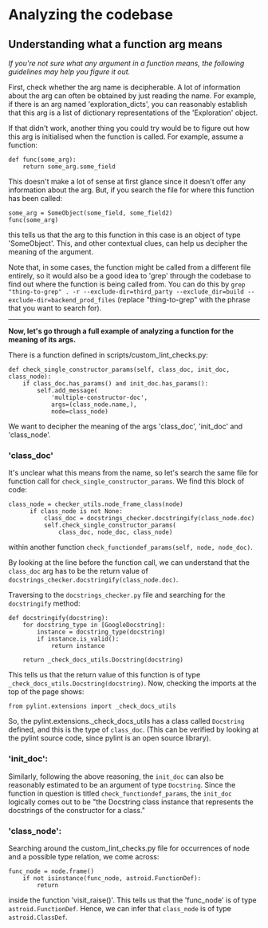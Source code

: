 # Analyzing the codebase

## Understanding what a function arg means

_If you're not sure what any argument in a function means, the following guidelines may help you figure it out._

First, check whether the arg name is decipherable. A lot of information about the arg can often be obtained by just reading the name. For example, if there is an arg named 'exploration_dicts', you can reasonably establish that this arg is a list of dictionary representations of the 'Exploration' object.

If that didn't work, another thing you could try would be to figure out how this arg is initialised when the function is called. For example, assume a function:

```
def func(some_arg):
    return some_arg.some_field
```

This doesn't make a lot of sense at first glance since it doesn't offer any information about the arg. But, if you search the file for where this function has been called:

```
some_arg = SomeObject(some_field, some_field2)
func(some_arg)
```

this tells us that the arg to this function in this case is an object of type 'SomeObject'. This, and other contextual clues, can help us decipher the meaning of the argument.

Note that, in some cases, the function might be called from a different file entirely, so it would also be a good idea to 'grep' through the codebase to find out where the function is being called from. You can do this by `grep "thing-to-grep" . -r --exclude-dir=third_party --exclude_dir=build --exclude-dir=backend_prod_files` (replace "thing-to-grep" with the phrase that you want to search for).

***

**Now, let's go through a full example of analyzing a function for the meaning of its args.**

There is a function defined in scripts/custom_lint_checks.py:

```
def check_single_constructor_params(self, class_doc, init_doc, class_node):
    if class_doc.has_params() and init_doc.has_params():
        self.add_message(
            'multiple-constructor-doc',
            args=(class_node.name,),
            node=class_node)
```

We want to decipher the meaning of the args 'class_doc', 'init_doc' and 'class_node'.

### 'class_doc'

It's unclear what this means from the name, so let's search the same file for function call for `check_single_constructor_params`. We find this block of code:

```
class_node = checker_utils.node_frame_class(node)
      if class_node is not None:
          class_doc = docstrings_checker.docstringify(class_node.doc)
          self.check_single_constructor_params(
              class_doc, node_doc, class_node)
```

within another function `check_functiondef_params(self, node, node_doc)`.

By looking at the line before the function call, we can understand that the `class_doc` arg has to be the return value of `docstrings_checker.docstringify(class_node.doc)`.

Traversing to the `docstrings_checker.py` file and searching for the `docstringify` method:

```
def docstringify(docstring):
    for docstring_type in [GoogleDocstring]:
        instance = docstring_type(docstring)
        if instance.is_valid():
            return instance

    return _check_docs_utils.Docstring(docstring)
```

This tells us that the return value of this function is of type `_check_docs_utils.Docstring(docstring)`. Now, checking the imports at the top of the page shows:

`from pylint.extensions import _check_docs_utils`

So, the pylint.extensions._check_docs_utils has a class called `Docstring` defined, and this is the type of `class_doc`. (This can be verified by looking at the pylint source code, since pylint is an open source library).

### 'init_doc':

Similarly, following the above reasoning, the `init_doc` can also be reasonably estimated to be an argument of type `Docstring`. Since the function in question is titled `check_functiondef_params`, the `init_doc` logically comes out to be "the Docstring class instance that represents the docstrings of the constructor for a class."

### 'class_node':

Searching around the custom_lint_checks.py file for occurrences of node and a possible type relation, we come across:

```
func_node = node.frame()
    if not isinstance(func_node, astroid.FunctionDef):
        return
```

inside the function 'visit_raise()'. This tells us that the 'func_node' is of type `astroid.FunctionDef`. Hence, we can infer that `class_node` is of type `astroid.ClassDef`.